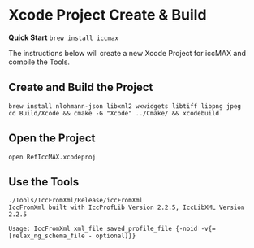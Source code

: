 # Xcode Project Create & Build

**Quick Start** `brew install iccmax`

The instructions below will create a new Xcode Project for iccMAX and compile the Tools.

## Create and Build the Project

```
brew install nlohmann-json libxml2 wxwidgets libtiff libpng jpeg
cd Build/Xcode && cmake -G "Xcode" ../Cmake/ && xcodebuild
```

## Open the Project

`open RefIccMAX.xcodeproj`

## Use the Tools

```
./Tools/IccFromXml/Release/iccFromXml
IccFromXml built with IccProfLib Version 2.2.5, IccLibXML Version 2.2.5

Usage: IccFromXml xml_file saved_profile_file {-noid -v{=[relax_ng_schema_file - optional]}}
```

